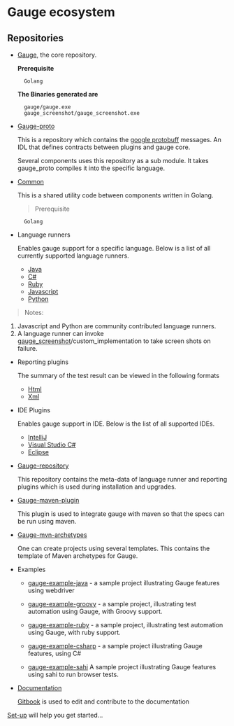# Gauge ecosystem

## Repositories

* [Gauge](https://github.com/getgauge), the core repository.

    **Prerequisite**

        Golang

    **The Binaries generated are**

        gauge/gauge.exe
        gauge_screenshot/gauge_screenshot.exe

* [Gauge-proto](https://github.com/getgauge/gauge-proto)

    This is a repository which contains the  [google protobuff](https://github.com/google/protobuf) messages. An IDL that defines contracts between plugins and gauge core.

    Several components uses this repository as a sub module. It takes gauge_proto compiles it into the specific language.

* [Common](https://github.com/getgauge/common)

    This is a shared utility code between components written in Golang.

    > Prerequisite

        Golang


* Language runners

    Enables gauge support for a specific language. Below is a list of all currently supported language runners.
    * [Java](https://github.com/getgauge/gauge-java)
    * [C#](https://github.com/getgauge/gauge-csharp)
    * [Ruby](https://github.com/getgauge/gauge-ruby)
    * [Javascript](https://github.com/getgauge-contrib/gauge-js)
    * [Python](https://github.com/kashishm/gauge-python)

> Notes:
1. Javascript and Python are community contributed language runners.
2. A language runner can invoke [gauge_screenshot](https://github.com/getgauge/gauge_screenshot)/custom_implementation to take screen shots on failure.


* Reporting plugins

    The summary of the test result can be viewed in the following formats
    * [Html](https://github.com/getgauge/html-report)
    * [Xml](https://github.com/getgauge/xml-report)

* IDE Plugins

    Enables gauge support in IDE. Below is the list of all supported IDEs.
    * [IntelliJ](https://github.com/getgauge/Intellij-Plugin)
    * [Visual Studio C#](https://github.com/getgauge/gauge-visualstudio)
    * [Eclipse](https://github.com/getgauge/gauge-eclipse)

* [Gauge-repository](https://github.com/getgauge/gauge-repository)

    This repository contains the meta-data of language runner and reporting plugins which is used during installation and upgrades.

* [Gauge-maven-plugin](https://github.com/getgauge/gauge-maven-plugin)

    This plugin is used to integrate gauge with maven so that the specs can be run using maven.

* [Gauge-mvn-archetypes](https://github.com/getgauge/gauge-mvn-archetypes)

    One can create projects using several templates. This contains the template of Maven archetypes for Gauge.

* Examples

    * [gauge-example-java](https://github.com/getgauge/gauge-example-java) - a sample project illustrating Gauge features using webdriver

    * [gauge-example-groovy](https://github.com/getgauge/gauge-example-groovy) - a sample project, illustrating test automation using Gauge, with Groovy support.

    * [gauge-example-ruby](https://github.com/getgauge/gauge-example-ruby) - a sample project, illustrating test automation using Gauge, with ruby support.

    * [gauge-example-csharp](https://github.com/getgauge/gauge-example-csharp) - a sample project illustrating Gauge features, using C#

    * [gauge-example-sahi](https://github.com/getgauge/gauge-example-sahi)
A sample project illustrating Gauge features using sahi to run browser tests.

* [Documentation](https://github.com/getgauge/documentation)

    [Gitbook](https://github.com/GitbookIO/editor-legacy/releases) is used to edit and contribute to the documentation

[Set-up](set-up/README.md) will help you get started...

